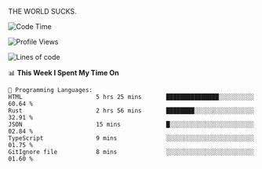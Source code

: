 THE WORLD SUCKS.

<!--START_SECTION:waka-->
![Code Time](http://img.shields.io/badge/Code%20Time-258%20hrs%2052%20mins-blue)

![Profile Views](http://img.shields.io/badge/Profile%20Views-0-blue)

![Lines of code](https://img.shields.io/badge/From%20Hello%20World%20I%27ve%20Written-1.5%20million%20lines%20of%20code-blue)

📊 **This Week I Spent My Time On** 

```text
💬 Programming Languages: 
HTML                     5 hrs 25 mins       ███████████████░░░░░░░░░░   60.64 % 
Rust                     2 hrs 56 mins       ████████░░░░░░░░░░░░░░░░░   32.91 % 
JSON                     15 mins             █░░░░░░░░░░░░░░░░░░░░░░░░   02.84 % 
TypeScript               9 mins              ░░░░░░░░░░░░░░░░░░░░░░░░░   01.75 % 
GitIgnore file           8 mins              ░░░░░░░░░░░░░░░░░░░░░░░░░   01.60 % 
```


<!--END_SECTION:waka-->
